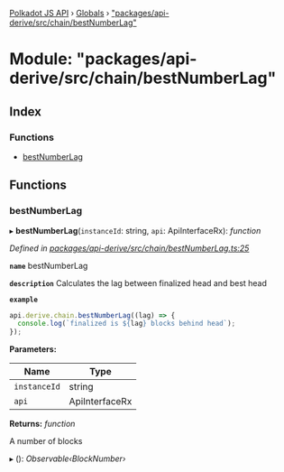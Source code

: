 [Polkadot JS API](../README.md) › [Globals](../globals.md) › ["packages/api-derive/src/chain/bestNumberLag"](_packages_api_derive_src_chain_bestnumberlag_.md)

# Module: "packages/api-derive/src/chain/bestNumberLag"

## Index

### Functions

* [bestNumberLag](_packages_api_derive_src_chain_bestnumberlag_.md#bestnumberlag)

## Functions

###  bestNumberLag

▸ **bestNumberLag**(`instanceId`: string, `api`: ApiInterfaceRx): *function*

*Defined in [packages/api-derive/src/chain/bestNumberLag.ts:25](https://github.com/polkadot-js/api/blob/eda5edbd4/packages/api-derive/src/chain/bestNumberLag.ts#L25)*

**`name`** bestNumberLag

**`description`** Calculates the lag between finalized head and best head

**`example`** 
<BR>

```javascript
api.derive.chain.bestNumberLag((lag) => {
  console.log(`finalized is ${lag} blocks behind head`);
});
```

**Parameters:**

Name | Type |
------ | ------ |
`instanceId` | string |
`api` | ApiInterfaceRx |

**Returns:** *function*

A number of blocks

▸ (): *Observable‹BlockNumber›*
